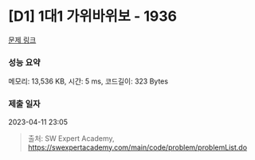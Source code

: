 # [D1] 1대1 가위바위보 - 1936 

[문제 링크](https://swexpertacademy.com/main/code/problem/problemDetail.do?contestProbId=AV5PjKXKALcDFAUq) 

### 성능 요약

메모리: 13,536 KB, 시간: 5 ms, 코드길이: 323 Bytes

### 제출 일자

2023-04-11 23:05



> 출처: SW Expert Academy, https://swexpertacademy.com/main/code/problem/problemList.do